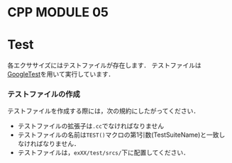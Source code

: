 # CPP MODULE 05

# Test
各エクササイズにはテストファイルが存在します．
テストファイルは[GoogleTest](https://google.github.io/googletest/)を用いて実行しています．

### テストファイルの作成
テストファイルを作成する際には，次の規約にしたがってください．
- テストファイルの拡張子は`.cc`でなければなりません
- テストファイルの名前は`TEST()`マクロの第1引数(TestSuiteName)と一致しなければなりません．
- テストファイルは，`exXX/test/srcs/`下に配置してください．
